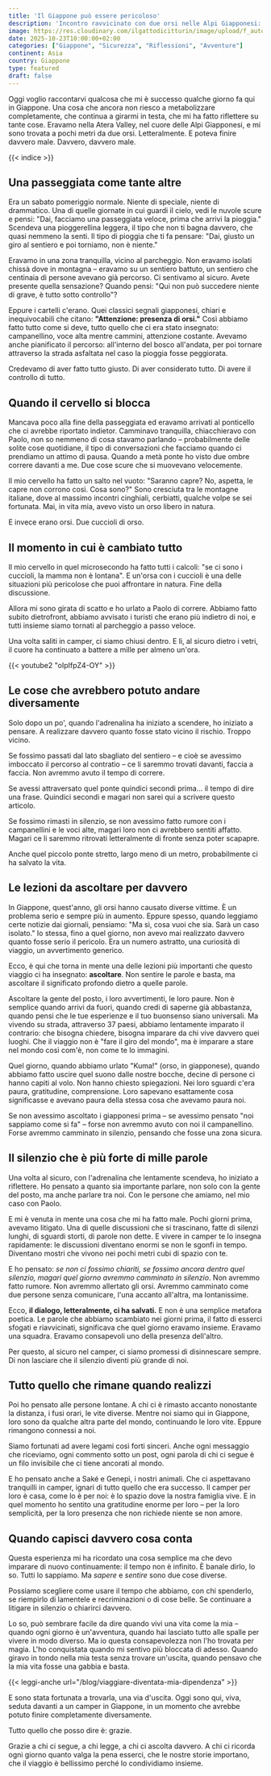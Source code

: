 ```yaml
---
title: 'Il Giappone può essere pericoloso'
description: 'Incontro ravvicinato con due orsi nelle Alpi Giapponesi: una lezione di ascolto, dialogo e gratitudine.'
image: https://res.cloudinary.com/ilgattodicitturin/image/upload/f_auto,q_auto,w_800,dpr_auto/v1761187663/articoli/viaggi/GIAPPONE PERICOLOSO-m3yicqk0.jpg
date: 2025-10-23T10:00:00+02:00
categories: ["Giappone", "Sicurezza", "Riflessioni", "Avventure"]
continent: Asia
country: Giappone
type: featured
draft: false
---
```


Oggi voglio raccontarvi qualcosa che mi è successo qualche giorno fa qui in Giappone. Una cosa che ancora non riesco a metabolizzare completamente, che continua a girarmi in testa, che mi ha fatto riflettere su tante cose. Eravamo nella Atera Valley, nel cuore delle Alpi Giapponesi, e mi sono trovata a pochi metri da due orsi. Letteralmente. E poteva finire davvero male. Davvero, davvero male.

{{< indice >}}

## Una passeggiata come tante altre

Era un sabato pomeriggio normale. Niente di speciale, niente di drammatico. Una di quelle giornate in cui guardi il cielo, vedi le nuvole scure e pensi: "Dai, facciamo una passeggiata veloce, prima che arrivi la pioggia." Scendeva una pioggerellina leggera, il tipo che non ti bagna davvero, che quasi nemmeno la senti. Il tipo di pioggia che ti fa pensare: "Dai, giusto un giro al sentiero e poi torniamo, non è niente."

Eravamo in una zona tranquilla, vicino al parcheggio. Non eravamo isolati chissà dove in montagna – eravamo su un sentiero battuto, un sentiero che centinaia di persone avevano già percorso. Ci sentivamo al sicuro. Avete presente quella sensazione? Quando pensi: "Qui non può succedere niente di grave, è tutto sotto controllo"?

Eppure i cartelli c'erano. Quei classici segnali giapponesi, chiari e inequivocabili che citano: **"Attenzione: presenza di orsi."** Così abbiamo fatto tutto come si deve, tutto quello che ci era stato insegnato: campanellino, voce alta mentre cammini, attenzione costante. Avevamo anche pianificato il percorso: all'interno del bosco all'andata, per poi tornare attraverso la strada asfaltata nel caso la pioggia fosse peggiorata.

Credevamo di aver fatto tutto giusto. Di aver considerato tutto. Di avere il controllo di tutto.

## Quando il cervello si blocca

Mancava poco alla fine della passeggiata ed eravamo arrivati al ponticello che ci avrebbe riportato indietor. Camminavo tranquilla, chiacchieravo con Paolo, non so nemmeno di cosa stavamo parlando – probabilmente delle solite cose quotidiane, il tipo di conversazioni che facciamo quando ci prendiamo un attimo di pausa. Quando a metà ponte ho visto due ombre correre davanti a me. Due cose scure che si muovevano velocemente.

Il mio cervello ha fatto un salto nel vuoto: "Saranno capre? No, aspetta, le capre non corrono così. Cosa sono?" Sono cresciuta tra le montagne italiane, dove al massimo incontri cinghiali, cerbiatti, qualche volpe se sei fortunata. Mai, in vita mia, avevo visto un orso libero in natura.

E invece erano orsi. Due cuccioli di orso.

## Il momento in cui è cambiato tutto

Il mio cervello in quel microsecondo ha fatto tutti i calcoli: "se ci sono i cuccioli, la mamma non è lontana". E un'orsa con i cuccioli è una delle situazioni più pericolose che puoi affrontare in natura. Fine della discussione.

Allora mi sono girata di scatto e ho urlato a Paolo di correre. Abbiamo fatto subito dietrofront, abbiamo avvisato i turisti che erano più indietro di noi, e tutti insieme siamo tornati al parcheggio a passo veloce.

Una volta saliti in camper, ci siamo chiusi dentro. E lì, al sicuro dietro i vetri, il cuore ha continuato a battere a mille per almeno un'ora.

{{< youtube2 "oIpIfpZ4-OY" >}}

## Le cose che avrebbero potuto andare diversamente

Solo dopo un po', quando l'adrenalina ha iniziato a scendere, ho iniziato a pensare. A realizzare davvero quanto fosse stato vicino il rischio. Troppo vicino.

Se fossimo passati dal lato sbagliato del sentiero – e cioè se avessimo imboccato il percorso al contratio – ce li saremmo trovati davanti, faccia a faccia. Non avremmo avuto il tempo di correre.

Se avessi attraversato quel ponte quindici secondi prima... il tempo di dire una frase. Quindici secondi e magari non sarei qui a scrivere questo articolo.

Se fossimo rimasti in silenzio, se non avessimo fatto rumore con i campanellini e le voci alte, magari loro non ci avrebbero sentiti affatto. Magari ce li saremmo ritrovati letteralmente di fronte senza poter scapapre.

Anche quel piccolo ponte stretto, largo meno di un metro, probabilmente ci ha salvato la vita.

## Le lezioni da ascoltare per davvero

In Giappone, quest'anno, gli orsi hanno causato diverse vittime. È un problema serio e sempre più in aumento. Eppure spesso, quando leggiamo certe notizie dai giornali, pensiamo: "Ma sì, cosa vuoi che sia. Sarà un caso isolato." Io stessa, fino a quel giorno, non avevo mai realizzato davvero quanto fosse serio il pericolo. Era un numero astratto, una curiosità di viaggio, un avvertimento generico.

Ecco, è qui che torna in mente una delle lezioni più importanti che questo viaggio ci ha insegnato: **ascoltare**. Non sentire le parole e basta, ma ascoltare il significato profondo dietro a quelle parole.

Ascoltare la gente del posto, i loro avvertimenti, le loro paure. Non è semplice quando arrivi da fuori, quando credi di saperne già abbastanza, quando pensi che le tue esperienze e il tuo buonsenso siano universali. Ma vivendo su strada, attraverso 37 paesi, abbiamo lentamente imparato il contrario: che bisogna chiedere, bisogna imparare da chi vive davvero quei luoghi. Che il viaggio non è "fare il giro del mondo", ma è imparare a stare nel mondo così com'è, non come te lo immagini.

Quel giorno, quando abbiamo urlato "Kuma!" (orso, in giapponese), quando abbiamo fatto uscire quel suono dalle nostre bocche, decine di persone ci hanno capiti al volo. Non hanno chiesto spiegazioni. Nei loro sguardi c'era paura, gratitudine, comprensione. Loro sapevano esattamente cosa significasse e avevano paura della stessa cosa che avevamo paura noi.

Se non avessimo ascoltato i giapponesi prima – se avessimo pensato "noi sappiamo come si fa" – forse non avremmo avuto con noi il campanellino. Forse avremmo camminato in silenzio, pensando che fosse una zona sicura.

## Il silenzio che è più forte di mille parole

Una volta al sicuro, con l'adrenalina che lentamente scendeva, ho iniziato a riflettere. 
Ho pensato a quanto sia importante parlare, non solo con la gente del posto, ma anche parlare tra noi. Con le persone che amiamo, nel mio caso con Paolo.

E mi è venuta in mente una cosa che mi ha fatto male. Pochi giorni prima, avevamo litigato. Una di quelle discussioni che si trascinano, fatte di silenzi lunghi, di sguardi storti, di parole non dette. E vivere in camper te lo insegna rapidamente: le discussioni diventano enormi se non le sgonfi in tempo. Diventano mostri che vivono nei pochi metri cubi di spazio con te.

E ho pensato: *se non ci fossimo chiariti, se fossimo ancora dentro quel silenzio, magari quel giorno avremmo camminato in silenzio*. Non avremmo fatto rumore. Non avremmo allertato gli orsi. Avremmo camminato come due persone senza comunicare, l'una accanto all'altra, ma lontanissime.

Ecco, **il dialogo, letteralmente, ci ha salvati.** E non è una semplice metafora poetica. Le parole che abbiamo scambiato nei giorni prima, il fatto di esserci sfogati e riavvicinati, significava che quel giorno eravamo insieme. Eravamo una squadra. Eravamo consapevoli uno della presenza dell'altro.

Per questo, al sicuro nel camper, ci siamo promessi di disinnescare sempre. Di non lasciare che il silenzio diventi più grande di noi.

## Tutto quello che rimane quando realizzi

Poi ho pensato alle persone lontane. A chi ci è rimasto accanto nonostante la distanza, i fusi orari, le vite diverse. Mentre noi siamo qui in Giappone, loro sono da qualche altra parte del mondo, continuando le loro vite. Eppure rimangono connessi a noi.

Siamo fortunati ad avere legami così forti sinceri. Anche ogni messaggio che riceviamo, ogni commento sotto un post, ogni parola di chi ci segue è un filo invisibile che ci tiene ancorati al mondo. 

E ho pensato anche a Saké e Genepì, i nostri animali. Che ci aspettavano tranquilli in camper, ignari di tutto quello che era successo. Il camper per loro è casa, come lo è per noi: è lo spazio dove la nostra famiglia vive. E in quel momento ho sentito una gratitudine enorme per loro – per la loro semplicità, per la loro presenza che non richiede niente se non amore.

## Quando capisci davvero cosa conta

Questa esperienza mi ha ricordato una cosa semplice ma che devo imparare di nuovo continuamente: il tempo non è infinito. È banale dirlo, lo so. Tutti lo sappiamo. Ma *sapere* e *sentire* sono due cose diverse.

Possiamo scegliere come usare il tempo che abbiamo, con chi spenderlo, se riempirlo di lamentele e recriminazioni o di cose belle. Se continuare a litigare in silenzio o chiarirci davvero.

Lo so, può sembrare facile da dire quando vivi una vita come la mia – quando ogni giorno è un'avventura, quando hai lasciato tutto alle spalle per vivere in modo diverso. Ma io questa consapevolezza non l'ho trovata per magia. L'ho conquistata quando mi sentivo più bloccata di adesso. Quando giravo in tondo nella mia testa senza trovare un'uscita, quando pensavo che la mia vita fosse una gabbia e basta.

{{< leggi-anche url="/blog/viaggiare-diventata-mia-dipendenza" >}}

E sono stata fortunata a trovarla, una via d'uscita. Oggi sono qui, viva, seduta davanti a un camper in Giappone, in un momento che avrebbe potuto finire completamente diversamente.

Tutto quello che posso dire è: grazie.

Grazie a chi ci segue, a chi legge, a chi ci ascolta davvero. A chi ci ricorda ogni giorno quanto valga la pena esserci, che le nostre storie importano, che il viaggio è bellissimo perché lo condividiamo insieme.